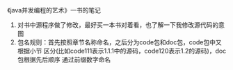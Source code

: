《java并发编程的艺术》一书的笔记
1. 对书中源程序做了修改，最好买一本书对着看，也了解一下我修改源代码的意图
2. 包名规则：首先按照章节名称命名，之后分为code包和doc包，code包中又根据小节
区分(比如code111表示1.1.1中的源码，code120表示1.2的源码)，doc包根据先后顺序
通过前缀数字命名

